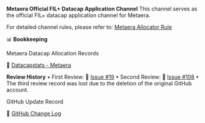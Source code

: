 **Metaera Official FIL+ Datacap Application Channel**
This channel serves as the official FIL+ datacap application channel for Metaera.

For detailed channel rules, please refer to:
[Metaera Allocator Rule](https://github.com/filecoin-project/Allocator-Registry/blob/main/Allocators/1029.json)

📊 **Bookkeeping**

Metaera Datacap Allocation Records

🔗 [Datacapstats - Metaera](https://datacapstats.io/allocators/f03014641)

**Review History**
	•	First Review: 🔗 [Issue #19](https://github.com/filecoin-project/Allocator-Governance/issues/19)
	•	Second Review: 🔗 [Issue #108](https://github.com/filecoin-project/Allocator-Governance/issues/108)
	•	The third review record was lost due to the deletion of the original GitHub account.

GitHub Update Record

🔗 [GitHub Change Log](https://github.com/filecoin-project/Allocator-Registry/issues/373#issuecomment-2688252731)
